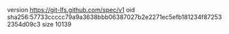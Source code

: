version https://git-lfs.github.com/spec/v1
oid sha256:57733ccccc79a9a3638bbb06387027b2e2271ec5efb181234f872532354d09c3
size 10139
